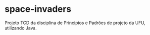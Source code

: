 # space-invaders
Projeto TCD da disciplina de Principios e Padrões de projeto da UFU, utilizando Java.
